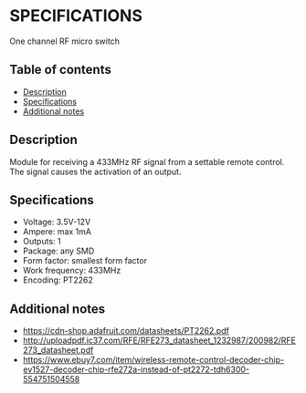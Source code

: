 # SPECIFICATIONS
One channel RF micro switch

## Table of contents
* [Description](#description)
* [Specifications](#specifications)
* [Additional notes](#additional-notes)

## Description
Module for receiving a 433MHz RF signal from a settable remote control. The signal causes the activation of an output.


## Specifications

* Voltage: 3.5V-12V
* Ampere: max 1mA
* Outputs: 1
* Package: any SMD
* Form factor: smallest form factor
* Work frequency: 433MHz
* Encoding: PT2262


## Additional notes

* https://cdn-shop.adafruit.com/datasheets/PT2262.pdf
* http://uploadpdf.ic37.com/RFE/RFE273_datasheet_1232987/200982/RFE273_datasheet.pdf
* https://www.ebuy7.com/item/wireless-remote-control-decoder-chip-ev1527-decoder-chip-rfe272a-instead-of-pt2272-tdh6300-554751504558